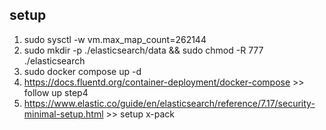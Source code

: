 ## setup

1. sudo sysctl -w vm.max_map_count=262144 <br />
2. sudo mkdir -p ./elasticsearch/data && sudo chmod -R 777 ./elasticsearch <br />
3. sudo docker compose up -d
4. https://docs.fluentd.org/container-deployment/docker-compose >> follow up step4
5. https://www.elastic.co/guide/en/elasticsearch/reference/7.17/security-minimal-setup.html >> setup x-pack